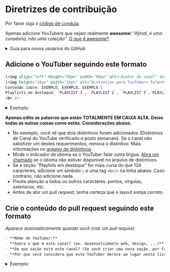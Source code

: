 # Diretrizes de contribuição

Por favor siga o [código de conduta](codigo_de_conduta.md).

Apenas adicione YouTubers que sejam realmente **awesome**! _"Afinal, é uma curadoria, não uma coleção"_. [O que é awesome?](https://github.com/sindresorhus/awesome/blob/main/awesome.md#only-awesome-is-awesome)

<details>
  <summary>Guia para novos usuários do GitHub</summary>
  <ol>
    <li>Va até o arquivo <a href="https://github.com/rcarubbi/awesome-brazilian-youtubers/blob/main/readme.md">readme.md</a> neste repositório.</li>
    <li>Clique no botão "editar" (com o ícone de um lápis).</li>
    <li>Adicione o novo YouTuber (seguindo o formato abaixo e no final da seção apropriada) e clique em "Commit".</li>
    <li>Clique no botão verde "Criar um pull request", preencha o template e clique no botão verde "Criar um pull request" novamente.</li>
    <p>E é isso... fácil assim!</p>
  </ol>
</details>

## Adicione o YouTuber seguindo este formato

```html
[<img align="left" height="94px" width="94px" alt="Avatar do canal" src="LINK_PARA_O_AVATAR_DO_CANAL_DO_YOUTUBE"/>](LINK_A_PAGINA_PRINCIPAL_DO_CANAL) 
[<img height="16px" width="16px" alt="Distintivo para YouTubers falantes de Português Brasileiro" src="badges/badge-pt-br.svg" title="Este Youtuber fala Português Brasileiro"/>](badges/README.md#youtubers-falantes-de-português-brasileiro) [**NOME_DO_CANAL**](LINK_A_PAGINA_PRINCIPAL_DO_CANAL) [<img height="16px" width="16px" alt="Distintivo para canais do YouTube verificados" src="badges/badge-verificado.svg" title="É um canal do YouTube verificado"/>](badges/README.md#canal-do-youtube-verificado) [<img height="16px" width="16px" alt="Distintivo para YouTubers que postam videos semanalmente" src="badges/badge-semanal.svg" title="Posta videos semanalmente"/>](badges/README.md#post-de-videos-semanais) \ 
Conteúdo sobre: EXEMPLO, EXEMPLO, EXEMPLO \ 
Playlists em destaque: `PLAYLIST 1`, `PLAYLIST 2`, `PLAYLIST 3`,`PLAYLIST 4`. \
<br />
```

<details>
  <summary>Exemplo:</summary>

[<img align="left" height="94px" width="94px" alt="Avatar do canal do GitHub" src="https://yt3.ggpht.com/a/AATXAJzVBGU-QyENevFp8etYX1iEak8Y7KEjUPsucWAvAA=s100-c-k-c0xffffffff-no-rj-mo"/>](https://www.youtube.com/user/github)

[<img height="16px" width="16px" alt="Distintivo para YouTubers falantes de português" src="badges/badge-pt-br.svg" title="Este Youtuber fala Português"/>](badges/README.md#youtubers-falantes-de-português-brasileiro) [**GitHub**](https://www.youtube.com/user/github) [<img height="16px" width="16px" alt="Distintivo para YouTubers que postam videos semanalmente" src="badges/badge-semanal.svg" title="Posta videos semanalmente"/>](badges/README.md#post-de-videos-semanais) \
Conteúdo sobre: Código livre, Segurança, Desenvolvimento de Aplicativos \
Playlists em destaque: `Open Source Friday`, `GitHub Satellite 2020 - Work`, `Public Roadmap`, `GitHub Artic Code Vault`.

</details>

**Apenas edite as palavras que estão TOTALMENTE EM CAIXA ALTA. Deixe todas as outras coisas como estão. Considerações abaixo.**

- No exemplo, você vê que dois distintivos foram adicionados (Distintivos de Canal do YouTube verificado e posts semanais). Se o canal não satisfizer um destes requerimentos, remova o distintivo. Mais informações no [arquivo de distintivos](badges/README.md).
- Mude o indicador de idioma se o YouTuber falar outra língua. [Abra um chamado](https://github.com/rcarubbi/awesome-brazilian-youtubers/issues/new) se o idioma não estiver disponível no arquivo de distintivos.
- Se a seção "Playlists em destaque" for mais curta do que 124 caracteres, adicione um símbolo `\` e uma tag `<br/>` na linha abaixo. Caso contrário, não adicione nada.
- Preste atenção a todos os outros caracteres: pontos, vírgulas, asteríscos, etc.
- Antes de abir um pull request, tenha certeza que o layout esteja correto.

## Crie o conteúdo do pull request seguindo este formato

_Aparece automaticamente quando você criar um pull request._

```markdown
- **Nome do YouTuber:**
- **Sobre o que é este canal? (ex. desenvolvimento web, design, ...)**:
- **Em que seção está este canal? (Se você criar uma nova seção, por favor especifique o motivo)**:
- **Por que você considera que este YouTuber merece um lugar nesta lista? _O que faz dele awesome?_**:
```

<details>
  <summary>Exemplo:</summary>

- **Nome do YouTuber**: GitHub
- **Sobre o que é este canal? (ex. desenvolvimento web, design, ...)**: Plataforma de desenvolvimento de software para armazenagem de repositórios.
- **Em que seção está este canal? (Se você criar uma nova seção, por favor especifique o motivo)**: Código Livre.
- **Por que você considera que este YouTuber merece um lugar nesta lista? _O que faz dele awesome?_**: O youtuber posta videos diariamente com tutoriais de tecnologia em geral. Estes tutoriais incluem proteção à sua empresa, busca de vulnerabilidades, uso de GitHub actions, e mais. Também tem playlists muito úteis aonde você pode encontrar palestras de profissionais que te ensinam diversos tópicos.
</details>

